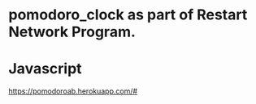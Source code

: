 # pomodoro_clock as part of Restart Network Program. 
# Javascript
https://pomodoroab.herokuapp.com/#
